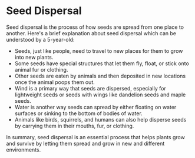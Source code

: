 # Seed Dispersal

Seed dispersal is the process of how seeds are spread from one place to another. Here's a brief explanation about seed dispersal which can be understood by a 5-year-old:

* Seeds, just like people, need to travel to new places for them to grow into new plants.
* Some seeds have special structures that let them fly, float, or stick onto animal fur or clothing.
* Other seeds are eaten by animals and then deposited in new locations once the animal poops them out.
* Wind is a primary way that seeds are dispersed, especially for lightweight seeds or seeds with wings like dandelion seeds and maple seeds.
* Water is another way seeds can spread by either floating on water surfaces or sinking to the bottom of bodies of water.
* Animals like birds, squirrels, and humans can also help disperse seeds by carrying them in their mouths, fur, or clothing.

In summary, seed dispersal is an essential process that helps plants grow and survive by letting them spread and grow in new and different environments.
